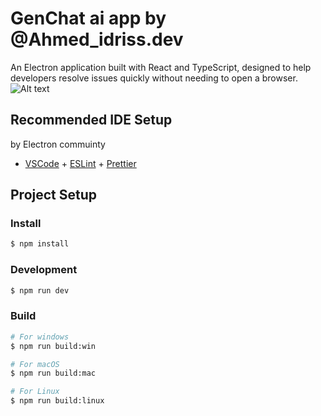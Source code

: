 # GenChat ai app by @Ahmed_idriss.dev 

An Electron application built with React and TypeScript, designed to help developers resolve issues quickly without needing to open a browser.
![Alt text](https://i.ibb.co/Hqr1BWV/Screenshot-from-2025-01-18-20-16-05.png)
## Recommended IDE Setup
by Electron commuinty 

- [VSCode](https://code.visualstudio.com/) + [ESLint](https://marketplace.visualstudio.com/items?itemName=dbaeumer.vscode-eslint) + [Prettier](https://marketplace.visualstudio.com/items?itemName=esbenp.prettier-vscode)

## Project Setup

### Install

```bash
$ npm install
```

### Development

```bash
$ npm run dev
```

### Build

```bash
# For windows
$ npm run build:win

# For macOS
$ npm run build:mac

# For Linux
$ npm run build:linux
```
